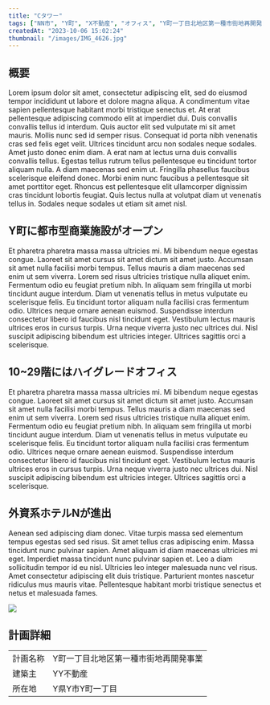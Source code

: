 ```yaml
---
title: "Cタワー"
tags: ["NN市", "Y町", "X不動産", "オフィス", "Y町一丁目北地区第一種市街地再開発事業", "ホテル", "ハイグレードオフィス", "商業施設"]
createdAt: "2023-10-06 15:02:24"
thumbnail: "/images/IMG_4626.jpg"
---
```


## 概要
Lorem ipsum dolor sit amet, consectetur adipiscing elit, sed do eiusmod tempor incididunt ut labore et dolore magna aliqua. A condimentum vitae sapien pellentesque habitant morbi tristique senectus et. At erat pellentesque adipiscing commodo elit at imperdiet dui. Duis convallis convallis tellus id interdum. Quis auctor elit sed vulputate mi sit amet mauris. Mollis nunc sed id semper risus. Consequat id porta nibh venenatis cras sed felis eget velit. Ultrices tincidunt arcu non sodales neque sodales. Amet justo donec enim diam. A erat nam at lectus urna duis convallis convallis tellus. Egestas tellus rutrum tellus pellentesque eu tincidunt tortor aliquam nulla. A diam maecenas sed enim ut. Fringilla phasellus faucibus scelerisque eleifend donec. Morbi enim nunc faucibus a pellentesque sit amet porttitor eget. Rhoncus est pellentesque elit ullamcorper dignissim cras tincidunt lobortis feugiat. Quis lectus nulla at volutpat diam ut venenatis tellus in. Sodales neque sodales ut etiam sit amet nisl.

## Y町に都市型商業施設がオープン
Et pharetra pharetra massa massa ultricies mi. Mi bibendum neque egestas congue. Laoreet sit amet cursus sit amet dictum sit amet justo. Accumsan sit amet nulla facilisi morbi tempus. Tellus mauris a diam maecenas sed enim ut sem viverra. Lorem sed risus ultricies tristique nulla aliquet enim. Fermentum odio eu feugiat pretium nibh. In aliquam sem fringilla ut morbi tincidunt augue interdum. Diam ut venenatis tellus in metus vulputate eu scelerisque felis. Eu tincidunt tortor aliquam nulla facilisi cras fermentum odio. Ultrices neque ornare aenean euismod. Suspendisse interdum consectetur libero id faucibus nisl tincidunt eget. Vestibulum lectus mauris ultrices eros in cursus turpis. Urna neque viverra justo nec ultrices dui. Nisl suscipit adipiscing bibendum est ultricies integer. Ultrices sagittis orci a scelerisque.

## 10~29階にはハイグレードオフィス
Et pharetra pharetra massa massa ultricies mi. Mi bibendum neque egestas congue. Laoreet sit amet cursus sit amet dictum sit amet justo. Accumsan sit amet nulla facilisi morbi tempus. Tellus mauris a diam maecenas sed enim ut sem viverra. Lorem sed risus ultricies tristique nulla aliquet enim. Fermentum odio eu feugiat pretium nibh. In aliquam sem fringilla ut morbi tincidunt augue interdum. Diam ut venenatis tellus in metus vulputate eu scelerisque felis. Eu tincidunt tortor aliquam nulla facilisi cras fermentum odio. Ultrices neque ornare aenean euismod. Suspendisse interdum consectetur libero id faucibus nisl tincidunt eget. Vestibulum lectus mauris ultrices eros in cursus turpis. Urna neque viverra justo nec ultrices dui. Nisl suscipit adipiscing bibendum est ultricies integer. Ultrices sagittis orci a scelerisque.

## 外資系ホテルNが進出
Aenean sed adipiscing diam donec. Vitae turpis massa sed elementum tempus egestas sed sed risus. Sit amet tellus cras adipiscing enim. Massa tincidunt nunc pulvinar sapien. Amet aliquam id diam maecenas ultricies mi eget. Imperdiet massa tincidunt nunc pulvinar sapien et. Leo a diam sollicitudin tempor id eu nisl. Ultricies leo integer malesuada nunc vel risus. Amet consectetur adipiscing elit duis tristique. Parturient montes nascetur ridiculus mus mauris vitae. Pellentesque habitant morbi tristique senectus et netus et malesuada fames.

![](/images/IMG_4626.jpg)

## 計画詳細
| | |
| ---- | ----
| 計画名称 | Y町一丁目北地区第一種市街地再開発事業
| 建築主 | YY不動産
| 所在地 | Y県Y市Y町一丁目